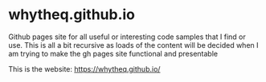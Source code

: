 # whytheq.github.io
Github pages site for all useful or interesting code samples that I find or use. This is all a bit recursive as 
loads of the content will be decided when I am trying to make the gh pages site functional and presentable

This is the website: https://whytheq.github.io/
